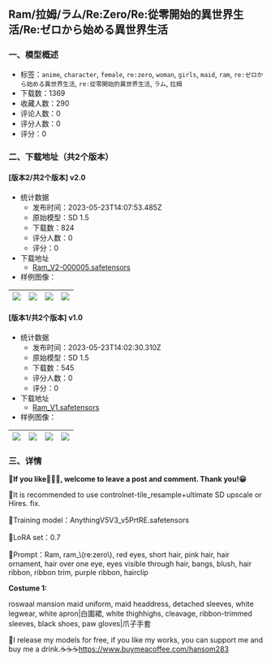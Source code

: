 ## Ram/拉姆/ラム/Re:Zero/Re:從零開始的異世界生活/Re:ゼロから始める異世界生活
### 一、模型概述

- 标签：`anime`, `character`, `female`, `re:zero`, `woman`, `girls`, `maid`, `ram`, `re:ゼロから始める異世界生活`, `re:從零開始的異世界生活`, `ラム`, `拉姆`
- 下载数：1369
- 收藏人数：290
- 评论人数：0
- 评分人数：0
- 评分：0

### 二、下载地址（共2个版本）

#### [版本2/共2个版本] v2.0

- 统计数据
  - 发布时间：2023-05-23T14:07:53.485Z
  - 原始模型：SD 1.5
  - 下载数：824
  - 评分人数：0
  - 评分：0
- 下载地址
  - [Ram_V2-000005.safetensors](https://civitai.com/api/download/models/78883)
- 样例图像：

| <img src="https://image.civitai.com/xG1nkqKTMzGDvpLrqFT7WA/024b2112-e602-45f0-8fc6-952e9b65b3e7/width=450/884177.jpeg" /> | <img src="https://image.civitai.com/xG1nkqKTMzGDvpLrqFT7WA/6283ae86-f0e2-49d2-b822-daeba2af1188/width=450/884215.jpeg" /> | <img src="https://image.civitai.com/xG1nkqKTMzGDvpLrqFT7WA/ddaa5504-d765-4a31-a675-13660abdb77c/width=450/884365.jpeg" /> | <img src="https://image.civitai.com/xG1nkqKTMzGDvpLrqFT7WA/1711f962-2ebf-49f1-ab7d-4cfa868e60e9/width=450/884348.jpeg" /> |
| ---- | ---- | ---- | ---- |

#### [版本1/共2个版本] v1.0

- 统计数据
  - 发布时间：2023-05-23T14:02:30.310Z
  - 原始模型：SD 1.5
  - 下载数：545
  - 评分人数：0
  - 评分：0
- 下载地址
  - [Ram_V1.safetensors](https://civitai.com/api/download/models/44469)
- 样例图像：

| <img src="https://image.civitai.com/xG1nkqKTMzGDvpLrqFT7WA/48d6220c-0d38-45dc-05a2-d01caba32000/width=450/484571.jpeg" /> | <img src="https://image.civitai.com/xG1nkqKTMzGDvpLrqFT7WA/b1553d7c-6aa3-4250-93ea-b5c8b201cf00/width=450/484572.jpeg" /> | <img src="https://image.civitai.com/xG1nkqKTMzGDvpLrqFT7WA/b6039d87-2bae-4747-8798-32bd5a6cab00/width=450/484573.jpeg" /> | <img src="https://image.civitai.com/xG1nkqKTMzGDvpLrqFT7WA/43b3d026-8655-402f-a9ac-c4bd7ca7fd00/width=450/484575.jpeg" /> |
| ---- | ---- | ---- | ---- |


### 三、详情
<p><strong>📢If you like🧡💙💚, welcome to leave a post and comment. Thank you!😀</strong></p><p>🔔It is recommended to use controlnet-tile_resample+ultimate SD upscale or Hires. fix.</p><p>📌Training model：AnythingV5V3_v5PrtRE.safetensors</p><p>📌LoRA set：0.7</p><p>📌Prompt：Ram, ram_\(re:zero\), red eyes, short hair, pink hair, hair ornament, hair over one eye, eyes visible through hair, bangs, blush, hair ribbon, ribbon trim, purple ribbon, hairclip</p><p><strong>Costume 1:</strong></p><p>roswaal mansion maid uniform, maid headdress, detached sleeves, white legwear, white apron|白圍裙, white thighhighs, cleavage, ribbon-trimmed sleeves, black shoes, paw gloves|爪子手套</p><p>📢I release my models for free, if you like my works, you can support me and buy me a drink.☕☕☕<a target="_blank" rel="ugc" href="https://www.buymeacoffee.com/hansom283">https://www.buymeacoffee.com/hansom283</a></p>